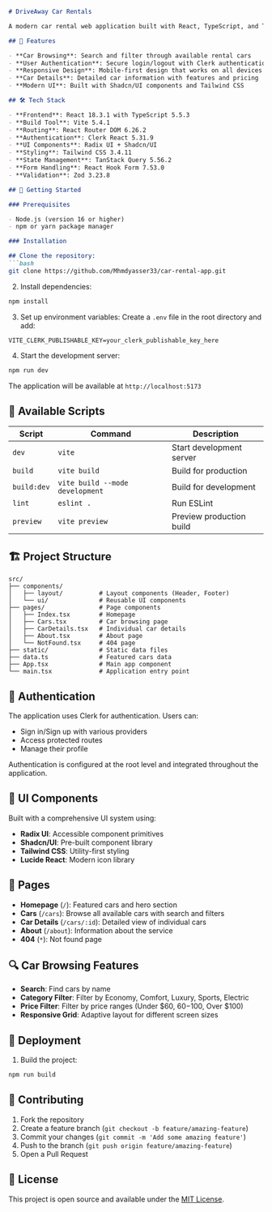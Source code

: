 

```markdown
# DriveAway Car Rentals

A modern car rental web application built with React, TypeScript, and Tailwind CSS. Browse luxury cars, view detailed information, and manage rentals with a clean, responsive interface.

## 🚗 Features

- **Car Browsing**: Search and filter through available rental cars
- **User Authentication**: Secure login/logout with Clerk authentication
- **Responsive Design**: Mobile-first design that works on all devices
- **Car Details**: Detailed car information with features and pricing
- **Modern UI**: Built with Shadcn/UI components and Tailwind CSS

## 🛠️ Tech Stack

- **Frontend**: React 18.3.1 with TypeScript 5.5.3
- **Build Tool**: Vite 5.4.1
- **Routing**: React Router DOM 6.26.2
- **Authentication**: Clerk React 5.31.9
- **UI Components**: Radix UI + Shadcn/UI
- **Styling**: Tailwind CSS 3.4.11
- **State Management**: TanStack Query 5.56.2
- **Form Handling**: React Hook Form 7.53.0
- **Validation**: Zod 3.23.8

## 🚀 Getting Started

### Prerequisites

- Node.js (version 16 or higher)
- npm or yarn package manager

### Installation

## Clone the repository:
```bash
git clone https://github.com/Mhmdyasser33/car-rental-app.git
```

2. Install dependencies:
```bash
npm install
```

3. Set up environment variables:
Create a `.env` file in the root directory and add:
```env
VITE_CLERK_PUBLISHABLE_KEY=your_clerk_publishable_key_here
```

4. Start the development server:
```bash
npm run dev
```

The application will be available at `http://localhost:5173`

## 📝 Available Scripts

| Script | Command | Description |
|--------|---------|-------------|
| `dev` | `vite` | Start development server |
| `build` | `vite build` | Build for production |
| `build:dev` | `vite build --mode development` | Build for development |
| `lint` | `eslint .` | Run ESLint |
| `preview` | `vite preview` | Preview production build |

## 🏗️ Project Structure

```
src/
├── components/
│   ├── layout/          # Layout components (Header, Footer)
│   └── ui/              # Reusable UI components
├── pages/               # Page components
│   ├── Index.tsx        # Homepage
│   ├── Cars.tsx         # Car browsing page
│   ├── CarDetails.tsx   # Individual car details
│   ├── About.tsx        # About page
│   └── NotFound.tsx     # 404 page
├── static/              # Static data files
├── data.ts              # Featured cars data
├── App.tsx              # Main app component
└── main.tsx             # Application entry point
```

## 🔐 Authentication

The application uses Clerk for authentication. Users can:
- Sign in/Sign up with various providers
- Access protected routes
- Manage their profile

Authentication is configured at the root level and integrated throughout the application.

## 🎨 UI Components

Built with a comprehensive UI system using:
- **Radix UI**: Accessible component primitives
- **Shadcn/UI**: Pre-built component library
- **Tailwind CSS**: Utility-first styling
- **Lucide React**: Modern icon library

## 📱 Pages

- **Homepage** (`/`): Featured cars and hero section
- **Cars** (`/cars`): Browse all available cars with search and filters
- **Car Details** (`/cars/:id`): Detailed view of individual cars
- **About** (`/about`): Information about the service
- **404** (`*`): Not found page

## 🔍 Car Browsing Features

- **Search**: Find cars by name
- **Category Filter**: Filter by Economy, Comfort, Luxury, Sports, Electric
- **Price Filter**: Filter by price ranges (Under $60, $60-$100, Over $100)
- **Responsive Grid**: Adaptive layout for different screen sizes

## 🚀 Deployment

1. Build the project:
```bash
npm run build
```

## 🤝 Contributing

1. Fork the repository
2. Create a feature branch (`git checkout -b feature/amazing-feature`)
3. Commit your changes (`git commit -m 'Add some amazing feature'`)
4. Push to the branch (`git push origin feature/amazing-feature`)
5. Open a Pull Request

## 📄 License

This project is open source and available under the [MIT License](LICENSE).

